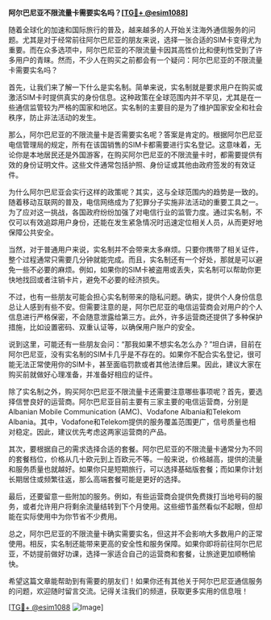 **阿尔巴尼亚不限流量卡需要实名吗？[[TG💪+ @esim1088](https://t.me/s/esim1088)]**

随着全球化的加速和国际旅行的普及，越来越多的人开始关注海外通信服务的问题。尤其是对于经常前往阿尔巴尼亚的朋友来说，选择一张合适的SIM卡变得尤为重要。而在众多选项中，阿尔巴尼亚的不限流量卡因其高性价比和便利性受到了许多用户的青睐。然而，不少人在购买之前都会有一个疑问：阿尔巴尼亚的不限流量卡需要实名吗？

首先，让我们来了解一下什么是实名制。简单来说，实名制就是要求用户在购买或激活SIM卡时提供真实的身份信息。这种政策在全球范围内并不罕见，尤其是在一些通信监管较为严格的国家和地区。实名制的主要目的是为了维护国家安全和社会秩序，防止非法活动的发生。

那么，阿尔巴尼亚的不限流量卡是否需要实名呢？答案是肯定的。根据阿尔巴尼亚电信管理局的规定，所有在该国销售的SIM卡都需要进行实名登记。这意味着，无论你是本地居民还是外国游客，在购买阿尔巴尼亚的不限流量卡时，都需要提供有效的身份证明文件。这些文件通常包括护照、身份证或其他由政府签发的有效证件。

为什么阿尔巴尼亚会实行这样的政策呢？其实，这与全球范围内的趋势是一致的。随着移动互联网的普及，电信网络成为了犯罪分子实施非法活动的重要工具之一。为了应对这一挑战，各国政府纷纷加强了对电信行业的监管力度。通过实名制，不仅可以有效追踪用户身份，还能在发生紧急情况时迅速定位相关人员，从而更好地保障公共安全。

当然，对于普通用户来说，实名制并不会带来太多麻烦。只要你携带了相关证件，整个过程通常只需要几分钟就能完成。而且，实名制还有一个好处，那就是可以避免一些不必要的麻烦。例如，如果你的SIM卡被盗用或丢失，实名制可以帮助你更快地找回或者注销卡片，避免不必要的经济损失。

不过，也有一些朋友可能会担心实名制带来的隐私问题。确实，提供个人身份信息总让人感到有些不安。但需要注意的是，阿尔巴尼亚的电信运营商会对用户的个人信息进行严格保密，不会随意泄露给第三方。此外，许多运营商还提供了多种保护措施，比如设置密码、双重认证等，以确保用户账户的安全。

说到这里，可能还有一些朋友会问：“那我如果不想实名怎么办？”坦白讲，目前在阿尔巴尼亚，没有实名制的SIM卡几乎是不存在的。如果你不配合实名登记，很可能无法正常使用你的SIM卡，甚至面临罚款或者其他法律后果。因此，建议大家在购买前就做好心理准备，并准备好相应的证件。

除了实名制之外，购买阿尔巴尼亚不限流量卡还需要注意哪些事项呢？首先，要选择信誉良好的运营商。阿尔巴尼亚目前主要有三家主要的电信运营商，分别是Albanian Mobile Communication (AMC)、Vodafone Albania和Telekom Albania。其中，Vodafone和Telekom提供的服务覆盖范围更广，信号质量也相对稳定。因此，建议优先考虑这两家运营商的产品。

其次，要根据自己的需求选择合适的套餐。阿尔巴尼亚的不限流量卡通常分为不同的套餐档位，价格从几十欧元到上百欧元不等。一般来说，价格越高，提供的流量和服务质量也就越好。如果你只是短期旅行，可以选择基础版套餐；而如果你计划长期居住或频繁往返，那么高端套餐可能是更好的选择。

最后，还要留意一些附加的服务。例如，有些运营商会提供免费拨打当地号码的服务，或者允许用户将剩余流量结转到下个月使用。这些细节虽然看似不起眼，但却能在实际使用中为你节省不少费用。

总之，阿尔巴尼亚的不限流量卡确实需要实名，但这并不会影响大多数用户的正常使用。相反，实名制还能带来更高的安全性和服务保障。如果你即将前往阿尔巴尼亚，不妨提前做好功课，选择一家适合自己的运营商和套餐，让旅途更加顺畅愉快。

希望这篇文章能帮助到有需要的朋友们！如果你还有其他关于阿尔巴尼亚通信服务的问题，欢迎随时留言交流。记得关注我们的频道，获取更多实用的信息哦！

[[TG💪+ @esim1088](https://t.me/s/esim1088) ![Image](https://i.postimg.cc/4NQfJmqS/Snipaste-2025-05-13-00-14-12.png)]